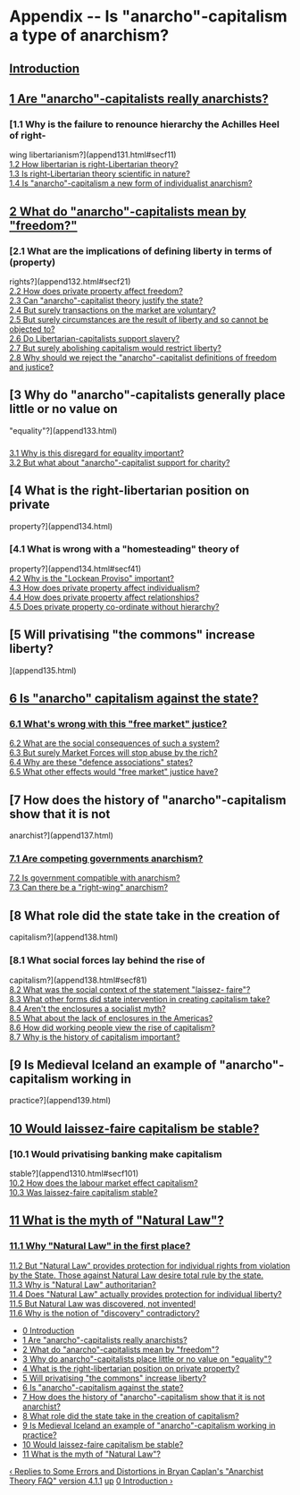 # Appendix -- Is "anarcho"-capitalism a type of anarchism?



## [Introduction](append13int.html)



## [1 Are "anarcho"-capitalists really anarchists?](append131.html)

### [1.1 Why is the failure to renounce hierarchy the Achilles Heel of right-
wing libertarianism?](append131.html#secf11)  
[1.2 How libertarian is right-Libertarian theory?](append131.html#secf12)  
[1.3 Is right-Libertarian theory scientific in nature?](append131.html#secf13)  
[1.4 Is "anarcho"-capitalism a new form of individualist
anarchism?](append131.html#secf14)

###

## [2 What do "anarcho"-capitalists mean by "freedom?"](append132.html)

### [2.1 What are the implications of defining liberty in terms of (property)
rights?](append132.html#secf21)  
[2.2 How does private property affect freedom?](append132.html#secf22)  
[2.3 Can "anarcho"-capitalist theory justify the
state?](append132.html#secf23)  
[2.4 But surely transactions on the market are
voluntary?](append132.html#secf24)  
[2.5 But surely circumstances are the result of liberty and so cannot be
objected to?](append132.html#secf25)  
[2.6 Do Libertarian-capitalists support slavery?](append132.html#secf26)  
[2.7 But surely abolishing capitalism would restrict
liberty?](append132.html#secf27)  
[2.8 Why should we reject the "anarcho"-capitalist definitions of freedom and
justice?](append132.html#secf28)

##

## [3 Why do "anarcho"-capitalists generally place little or no value on
"equality"?](append133.html)

###

[3.1 Why is this disregard for equality important?](append133.html#secf31)  
[3.2 But what about "anarcho"-capitalist support for
charity?](append133.html#secf32)

## [4 What is the right-libertarian position on private
property?](append134.html)

### [4.1 What is wrong with a "homesteading" theory of
property?](append134.html#secf41)  
[4.2 Why is the "Lockean Proviso" important?](append134.html#secf42)  
[4.3 How does private property affect individualism?](append134.html#secf43)  
[4.4 How does private property affect relationships?](append134.html#secf44)  
[4.5 Does private property co-ordinate without
hierarchy?](append134.html#secf45)



## [5 Will privatising "the commons" increase liberty?  
](append135.html)



## [6 Is "anarcho" capitalism against the state?](append136.html)



### [6.1 What's wrong with this "free market" justice?](append136.html#secf61)  
[6.2 What are the social consequences of such a
system?](append136.html#secf62)  
[6.3 But surely Market Forces will stop abuse by the
rich?](append136.html#secf63)  
[6.4 Why are these "defence associations" states?](append136.html#secf64)  
[6.5 What other effects would "free market" justice
have?](append136.html#secf65)



## [7 How does the history of "anarcho"-capitalism show that it is not
anarchist?](append137.html)



### [7.1 Are competing governments anarchism?](append137.html#secf71)  
[7.2 Is government compatible with anarchism?](append137.html#secf72)  
[7.3 Can there be a "right-wing" anarchism?](append137.html#secf73)



## [8 What role did the state take in the creation of
capitalism?](append138.html)



### [8.1 What social forces lay behind the rise of
capitalism?](append138.html#secf81)  
[8.2 What was the social context of the statement "laissez-
faire"?](append138.html#secf82)  
[8.3 What other forms did state intervention in creating capitalism
take?](append138.html#secf83)  
[8.4 Aren't the enclosures a socialist myth?](append138.html#secf84)  
[8.5 What about the lack of enclosures in the
Americas?](append138.html#secf85)  
[8.6 How did working people view the rise of
capitalism?](append138.html#secf86)  
[8.7 Why is the history of capitalism important?](append138.html#secf87)

## [9 Is Medieval Iceland an example of "anarcho"-capitalism working in
practice?](append139.html)



## [10 Would laissez-faire capitalism be stable?](append1310.html)



### [10.1 Would privatising banking make capitalism
stable?](append1310.html#secf101)  
[10.2 How does the labour market effect capitalism?](append1310.html#secf102)  
[10.3 Was laissez-faire capitalism stable?](append1310.html#secf103)



## [11 What is the myth of "Natural Law"?](append1311.html)



### [11.1 Why "Natural Law" in the first place?](append1311.html#secf111)  
[11.2 But "Natural Law" provides protection for individual rights from
violation by the State. Those against Natural Law desire total rule by the
state.](append1311.html#secf112)  
[11.3 Why is "Natural Law" authoritarian?](append1311.html#secf113)  
[11.4 Does "Natural Law" actually provides protection for individual
liberty?](append1311.html#secf114)  
[11.5 But Natural Law was discovered, not invented!](append1311.html#secf115)  
[11.6 Why is the notion of "discovery"
contradictory?](append1311.html#secf116)



  * [0 Introduction](/afaq/append13int.html)
  * [1 Are "anarcho"-capitalists really anarchists?](/afaq/append131.html)
  * [2 What do "anarcho"-capitalists mean by "freedom"?](/afaq/append132.html)
  * [3 Why do anarcho"-capitalists place little or no value on "equality"?](/afaq/append133.html)
  * [4 What is the right-libertarian position on private property?](/afaq/append134.html)
  * [5 Will privatising "the commons" increase liberty?](/afaq/append135.html)
  * [6 Is "anarcho"-capitalism against the state?](/afaq/append136.html)
  * [7 How does the history of "anarcho"-capitalism show that it is not anarchist?](/afaq/append137.html)
  * [8 What role did the state take in the creation of capitalism?](/afaq/append138.html)
  * [9 Is Medieval Iceland an example of "anarcho"-capitalism working in practice?](/afaq/append139.html)
  * [10 Would laissez-faire capitalism be stable?](/afaq/append1310.html)
  * [11 What is the myth of "Natural Law"?](/afaq/append1311.html)

[‹ Replies to Some Errors and Distortions in Bryan Caplan's "Anarchist Theory
FAQ" version 4.1.1](/afaq/append12.html "Go to previous page" )
[up](/afaq/append1.html "Go to parent page" ) [0 Introduction
›](/afaq/append13int.html "Go to next page" )

